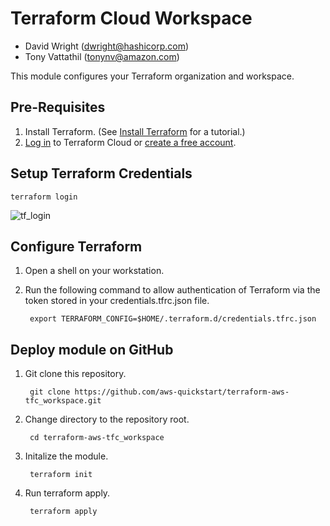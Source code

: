 
# Terraform Cloud Workspace
- David Wright (dwright@hashicorp.com)
- Tony Vattathil (tonynv@amazon.com)

This module configures your Terraform organization and workspace.

## Pre-Requisites
1. Install Terraform. (See [Install Terraform](https://learn.hashicorp.com/tutorials/terraform/install-cli) for a tutorial.)
2. [Log in](https://app.terraform.io/) to Terraform Cloud or [create a free account](https://app.terraform.io/signup/account).


## Setup Terraform Credentials
`terraform login`

![tf_login](https://user-images.githubusercontent.com/5912128/94082035-da803f80-fdb4-11ea-902c-e4aa1003ac22.gif)

## Configure Terraform

1. Open a shell on your workstation.
2. Run the following command to allow authentication of Terraform via the token stored in your credentials.tfrc.json file.

        export TERRAFORM_CONFIG=$HOME/.terraform.d/credentials.tfrc.json

## Deploy module on GitHub
1. Git clone this repository.

        git clone https://github.com/aws-quickstart/terraform-aws-tfc_workspace.git

2. Change directory to the repository root.

        cd terraform-aws-tfc_workspace

3. Initalize the module.

        terraform init

4. Run terraform apply.

        terraform apply
